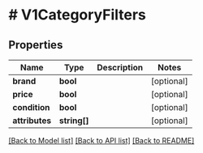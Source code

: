 # # V1CategoryFilters

## Properties

Name | Type | Description | Notes
------------ | ------------- | ------------- | -------------
**brand** | **bool** |  | [optional]
**price** | **bool** |  | [optional]
**condition** | **bool** |  | [optional]
**attributes** | **string[]** |  | [optional]

[[Back to Model list]](../../README.md#models) [[Back to API list]](../../README.md#endpoints) [[Back to README]](../../README.md)
